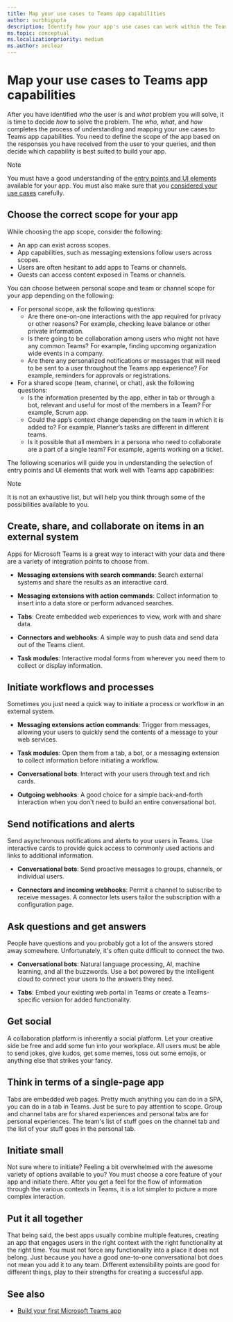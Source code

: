 ```yaml
---
title: Map your use cases to Teams app capabilities
author: surbhigupta
description: Identify how your app's use cases can work within the Teams experience.
ms.topic: conceptual
ms.localizationpriority: medium
ms.author: anclear
---
```

# Map your use cases to Teams app capabilities

After you have identified *who* the user is and *what* problem you will solve, it is time to decide *how* to solve the problem. The *who*, *what*, and *how* completes the process of understanding and mapping your use cases to Teams app capabilities. You need to define the scope of the app based on the responses you have received from the user to your queries, and then decide which capability is best suited to build your app.

> [!NOTE]
> You must have a good understanding of the [entry points and UI elements](../../concepts/extensibility-points.md) available for your app. You must also make sure that you [considered your use cases](../../concepts/design/understand-use-cases.md) carefully.

## Choose the correct scope for your app

While choosing the app scope, consider the following:

* An app can exist across scopes.
* App capabilities, such as messaging extensions follow users across scopes.
* Users are often hesitant to add apps to Teams or channels.
* Guests can access content exposed in Teams or channels.

You can choose between personal scope and team or channel scope for your app depending on the following:

* For personal scope, ask the following questions:
  * Are there one-on-one interactions with the app required for privacy or other reasons? For example, checking leave balance or other private information.
  * Is there going to be collaboration among users who might not have any common Teams? For example, finding upcoming organization wide events in a company.
  * Are there any personalized notifications or messages that will need to be sent to a user throughout the Teams app experience? For example, reminders for approvals or registrations.
* For a shared scope (team, channel, or chat), ask the following questions:
  * Is the information presented by the app, either in tab or through a bot, relevant and useful for most of the members in a Team? For example, Scrum app.
  * Could the app’s context change depending on the team in which it is added to? For example, Planner’s tasks are different in different teams. 
  * Is it possible that all members in a persona who need to collaborate are a part of a single team? For example, agents working on a ticket.

The following scenarios will guide you in understanding the selection of entry points and UI elements that work well with Teams app capabilities:

> [!NOTE]
> It is not an exhaustive list, but will help you think through some of the possibilities available to you.

## Create, share, and collaborate on items in an external system

Apps for Microsoft Teams is a great way to interact with your data and there are a variety of integration points to choose from.

* **Messaging extensions with search commands**: Search external systems and share the results as an interactive card.

* **Messaging extensions with action commands**: Collect information to insert into a data store or perform advanced searches.

* **Tabs**: Create embedded web experiences to view, work with and share data.

* **Connectors and webhooks**: A simple way to push data and send data out of the Teams client.

* **Task modules**: Interactive modal forms from wherever you need them to collect or display information.

## Initiate workflows and processes

Sometimes you just need a quick way to initiate a process or workflow in an external system.

* **Messaging extensions action commands**: Trigger from messages, allowing your users to quickly send the contents of a message to your web services.

* **Task modules**: Open them from a tab, a bot, or a messaging extension to collect information before initiating a workflow.

* **Conversational bots**: Interact with your users through text and rich cards.

* **Outgoing webhooks**: A good choice for a simple back-and-forth interaction when you don't need to build an entire conversational bot.

## Send notifications and alerts

Send asynchronous notifications and alerts to your users in Teams. Use interactive cards to provide quick access to commonly used actions and links to additional information.

* **Conversational bots**: Send proactive messages to groups, channels, or individual users.

* **Connectors and incoming webhooks**: Permit a channel to subscribe to receive messages. A connector lets users tailor the subscription with a configuration page.

## Ask questions and get answers

People have questions and you probably got a lot of the answers stored away somewhere. Unfortunately, it's often quite difficult to connect the two.

* **Conversational bots**: Natural language processing, AI, machine learning, and all the buzzwords. Use a bot powered by the intelligent cloud to connect your users to the answers they need.

* **Tabs**: Embed your existing web portal in Teams or create a Teams-specific version for added functionality.

## Get social

A collaboration platform is inherently a social platform. Let your creative side be free and add some fun into your workplace. All users must be able to send jokes, give kudos, get some memes, toss out some emojis, or anything else that strikes your fancy.

## Think in terms of a single-page app

Tabs are embedded web pages. Pretty much anything you can do in a SPA, you can do in a tab in Teams. Just be sure to pay attention to scope. Group and channel tabs are for shared experiences and personal tabs are for personal experiences. The team's list of stuff goes on the channel tab and the list of your stuff goes in the personal tab.

## Initiate small

Not sure where to initiate? Feeling a bit overwhelmed with the awesome variety of options available to you? You must choose a core feature of your app and initiate there. After you get a feel for the flow of information through the various contexts in Teams, it is a lot simpler to picture a more complex interaction.

## Put it all together

That being said, the best apps usually combine multiple features, creating an app that engages users in the right context with the right functionality at the right time. You must not force any functionality into a place it does not belong. Just because you have a good one-to-one conversational bot does not mean you add it to any team. Different extensibility points are good for different things, play to their strengths for creating a successful app.

## See also

* [Build your first Microsoft Teams app](../../get-started/get-started-overview.md)
